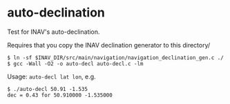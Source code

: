 # auto-declination

Test for INAV's auto-declination.

Requires that you copy the INAV declination generator to this directory/

```
$ ln -sf $INAV_DIR/src/main/navigation/navigation_declination_gen.c ./
$ gcc -Wall -O2 -o auto-decl auto-decl.c -lm
```

Usage: `auto-decl lat lon`, e.g.

```
$ ./auto-decl 50.91 -1.535
dec = 0.43 for 50.910000 -1.535000
```

